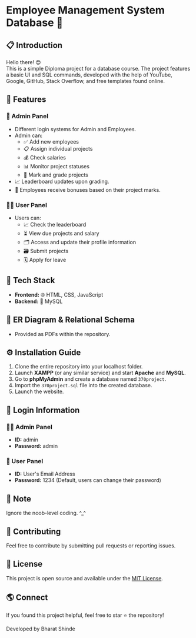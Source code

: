 # Employee Management System Database  🚀

## 📋 Introduction
Hello there! 😊  
This is a simple Diploma  project for a database course. The project features a basic UI and SQL commands, developed with the help of YouTube, Google, GitHub, Stack Overflow, and free templates found online.

## 💼 Features

### 🔐 Admin Panel
- Different login systems for Admin and Employees.
- Admin can:
  - ✅ Add new employees
  - 📋 Assign individual projects
  - 💰 Check salaries
  - 📊 Monitor project statuses
  - 📝 Mark and grade projects
- 📈 Leaderboard updates upon grading.
- 💸 Employees receive bonuses based on their project marks.

### 🙋‍♂️ User Panel
- Users can:
  - 📈 Check the leaderboard
  - ⏳ View due projects and salary
  - 🗂️ Access and update their profile information
  - 🗃️ Submit projects
  - 🗓️ Apply for leave

## 🧩 Tech Stack
- **Frontend:** 🌐 HTML, CSS, JavaScript
- **Backend:** 💾 MySQL

## 📂 ER Diagram & Relational Schema
- Provided as PDFs within the repository.

## ⚙️ Installation Guide
1. Clone the entire repository into your localhost folder.
2. Launch **XAMPP** (or any similar service) and start **Apache** and **MySQL**.
3. Go to **phpMyAdmin** and create a database named `370project`.
4. Import the `370project.sql` file into the created database.
5. Launch the website.

## 🔑 Login Information

### 🧑‍💼 Admin Panel
- **ID:** admin  
- **Password:** admin

### 🧑‍ User Panel
- **ID:** User's Email Address  
- **Password:** 1234 (Default, users can change their password)

## 📝 Note
Ignore the noob-level coding. ^_^

## 🤝 Contributing
Feel free to contribute by submitting pull requests or reporting issues.

## 📜 License
This project is open source and available under the [MIT License](LICENSE).

## 🌎 Connect
If you found this project helpful, feel free to star ⭐ the repository!


Developed by Bharat Shinde

